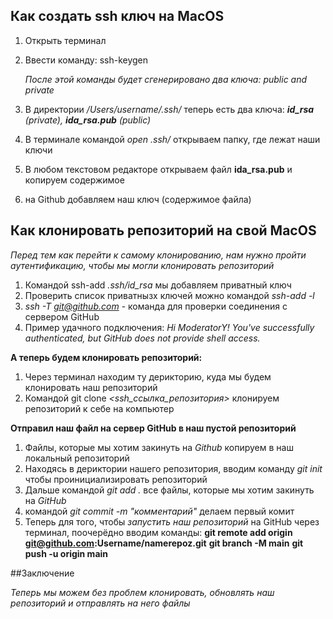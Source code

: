 ## Как создать ssh ключ на MacOS

1) Открыть терминал
2) Ввести команду: ssh-keygen

   _После этой команды будет сгенерировано два ключа: public and private_

3) В директории _/Users/username/.ssh/_ теперь есть два ключа: *__id_rsa__ (private), __ida_rsa.pub__ (public)*
4) В терминале командой _open .ssh/_ открываем папку, где лежат наши ключи
5) В любом текстовом редакторе открываем файл __ida_rsa.pub__ и копируем содержимое
6) на Github добавляем наш ключ (содержимое файла)

## Как клонировать репозиторий на свой MacOS

*Перед тем как перейти к самому клонированию, нам нужно пройти аутентификацию, чтобы мы могли клонировать репозиторий*

1) Командой ssh-add *.ssh/id_rsa* мы добавляем приватный ключ
2) Проверить список приватнызх ключей можно командой *ssh-add -l*
3) *ssh -T git@github.com* - команда для проверки соединения с сервером GitHub
4) Пример удачного подключения: *Hi ModeratorY! You've successfully authenticated, but GitHub does not provide shell access.*

**А теперь будем клонировать репозиторий:**

1) Через терминал находим ту дерикторию, куда мы будем клонировать наш репозиторий
2) Командой git clone *<ssh_ссылка_репозитория>* клонируем репозиторий к себе на компьютер

**Отправил наш файл на сервер GitHub в наш пустой репозиторий**

1) Файлы, которые мы хотим закинуть на *Github* копируем в наш локальный репозиторий
2) Находясь в дериктории нашего репозитория, вводим команду *git init* чтобы проинициализировать репозиторий
3) Дальше командой *git add .* все файлы, которые мы хотим закинуть на *GitHub*
4) командой *git commit -m "комментарий"* делаем первый комит
5) Теперь для того, чтобы *запустить наш репозиторий* на GitHub через терминал, поочерёдно вводим команды:
   **git remote add origin git@github.com:Username/namerepoz.git**
   **git branch -M main**
   **git push -u origin main**

##Заключение

*Теперь мы можем без проблем клонировать, обновлять наш репозиторий и отправлять на него файлы*
